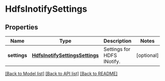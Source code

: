 # HdfsInotifySettings

## Properties
Name | Type | Description | Notes
------------ | ------------- | ------------- | -------------
**settings** | [**HdfsInotifySettingsSettings**](HdfsInotifySettingsSettings.md) | Settings for HDFS INotify. | [optional] 

[[Back to Model list]](../README.md#documentation-for-models) [[Back to API list]](../README.md#documentation-for-api-endpoints) [[Back to README]](../README.md)


